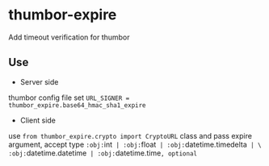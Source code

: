 # thumbor-expire
Add timeout verification for thumbor

## Use 

* Server side

thumbor config file set `URL_SIGNER = thumbor_expire.base64_hmac_sha1_expire`


* Client side

use `from thumbor_expire.crypto import CryptoURL` class and pass expire argument, accept type `:obj:`int` | :obj:`float` | :obj:`datetime.timedelta` | \
        :obj:`datetime.datetime` | :obj:`datetime.time`, optional`
